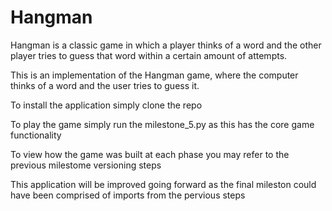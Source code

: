 # Hangman
Hangman is a classic game in which a player thinks of a word and the other player tries to guess that word within a certain amount of attempts.

This is an implementation of the Hangman game, where the computer thinks of a word and the user tries to guess it. 

To install the application simply clone the repo

To play the game simply run the milestone_5.py as this has the core game functionality

To view how the game was built at each phase you may refer to the previous milestome versioning steps

This application will be improved going forward as the final mileston could have been comprised of imports from the pervious steps 

